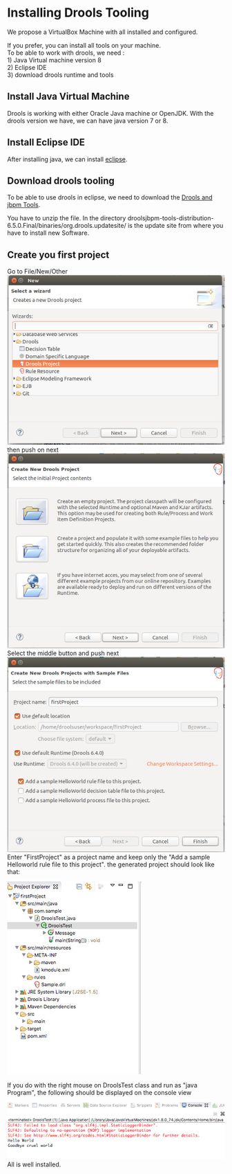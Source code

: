 # Installing Drools Tooling

We propose a VirtualBox  Machine with all installed and configured.

If you prefer, you can install all tools on your machine.  
To be able to work with drools, we need :   
1\) Java Virtual machine version 8  
2\) Eclipse IDE  
3\) download drools runtime and tools

## Install Java Virtual Machine

Drools is working with either Oracle Java machine or OpenJDK. With the drools version we have, we can have java version 7 or 8.

## Install Eclipse IDE

After installing java, we can install [eclipse](http://www.eclipse.org/downloads/packages/eclipse-ide-java-ee-developers/mars2).

## Download drools tooling

To be able to use drools in eclipse, we need to download the [Drools and jbpm Tools](http://download.jboss.org/drools/release/6.5.0.Final/droolsjbpm-integration-distribution-6.5.0.Final.zip).

You have to unzip the file. In the directory droolsjbpm-tools-distribution-6.5.0.Final/binaries/org.drools.updatesite/ is the update site from where you have to install new Software.

## Create you first project

Go to File/New/Other  
![](../overview/images/CreateProject_New.jpeg)  
then push on next  
![](drools/CreateProject_SelectContent.jpeg)  
Select the middle button and push next  
![](drools/CreateProject_enterName.jpeg)  
Enter "FirstProject" as a project name and keep only the "Add a sample Helloworld rule file to this project". the generated project should look like that:

![](drools/CreateNewProject_treeview.jpeg)

If you do with the right mouse on DroolsTest class and run as "java Program", the following should be displayed on the console view

![](drools/CreateProject_ConsoleOutput.jpeg)  
All is well installed.

